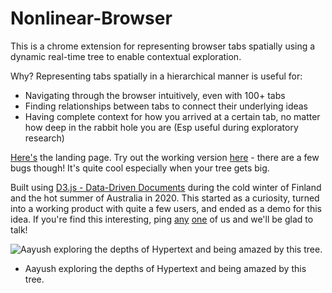 # Nonlinear-Browser

This is a chrome extension for representing browser tabs spatially using a dynamic real-time tree to enable contextual exploration.

Why? Representing tabs spatially in a hierarchical manner is useful for:
- Navigating through the browser intuitively, even with 100+ tabs
- Finding relationships between tabs to connect their underlying ideas
- Having complete context for how you arrived at a certain tab, no matter how deep in the rabbit hole you are (Esp useful during exploratory research)

[Here's](https://nonlinearbrowser.carrd.co/) the landing page.
Try out the working version [here](https://chrome.google.com/webstore/detail/nonlinear-browser/jjbpfnijgokebcbepdobkbneconogbkm) - there are a few bugs though! It's quite cool especially when your tree gets big.

Built using [D3.js - Data-Driven Documents](https://d3js.org/) during the cold winter of Finland and the hot summer of Australia in 2020. This started as a curiosity, turned into a working product with quite a few users, and ended as a demo for this idea. If you're find this interesting, ping [any](https://twitter.com/aay17ush) [one](https://twitter.com/sparrsh_nagdda) of us and we'll be glad to talk! 

![Aayush exploring the depths of Hypertext and being amazed by this tree.](https://user-images.githubusercontent.com/29465889/124818529-cf795300-df73-11eb-937d-4512daf8e85b.png)
- Aayush exploring the depths of Hypertext and being amazed by this tree.
